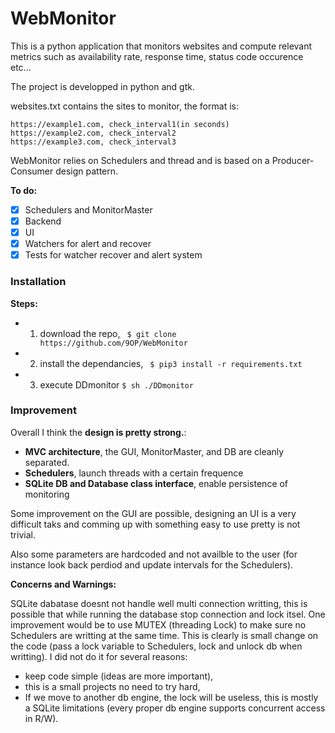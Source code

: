 # WebMonitor

This is a python application that monitors websites and compute relevant
metrics such as availability rate, response time, status code occurence etc...

The project is developped in python and gtk.

websites.txt contains the sites to monitor, the format is:
```
https://example1.com, check_interval1(in seconds)
https://example2.com, check_interval2
https://example3.com, check_interval3
```

WebMonitor relies on Schedulers and thread and is based on a Producer-Consumer
design pattern.


**To do:**
- [X] Schedulers and MonitorMaster
- [X] Backend
- [X] UI
- [X] Watchers for alert and recover
- [X] Tests for watcher recover and alert system

### Installation

**Steps:**
- 1) download the repo, ``` $ git clone https://github.com/9OP/WebMonitor```
- 2) install the dependancies, ``` $ pip3 install -r requirements.txt```
- 3) execute DDmonitor ``` $ sh ./DDmonitor ```

### Improvement
Overall I think the **design is pretty strong.**:
- **MVC architecture**, the GUI, MonitorMaster, and DB are cleanly separated.
- **Schedulers**, launch threads with a certain frequence
- **SQLite DB and Database class interface**, enable persistence of monitoring

Some improvement on the GUI are possible, designing an UI is a very difficult taks and comming up with something easy to use pretty is not trivial.

Also some parameters are hardcoded and not availble to the user (for instance look back perdiod and update intervals for the Schedulers).

**Concerns and Warnings:**

SQLite dabatase doesnt not handle well multi connection writting, this is possible that while running the database stop connection and lock itsel. One improvement would be to use MUTEX (threading Lock) to make sure no Schedulers are writting at the same time. This is clearly is small change on the code (pass a lock variable to Schedulers, lock and unlock db when writting). I did not do it for several reasons:
- keep code simple (ideas are more important),
- this is a small projects no need to try hard,
- If we move to another db engine, the lock will be useless, this is mostly a SQLite limitations (every proper db engine supports concurrent access in R/W).
